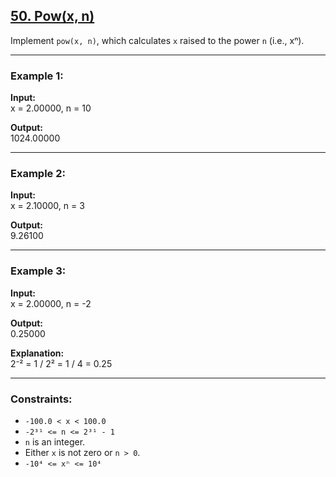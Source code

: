 ## [50. Pow(x, n)](https://leetcode.com/problems/powx-n/)

Implement `pow(x, n)`, which calculates `x` raised to the power `n` (i.e., xⁿ).  

---

### Example 1:
**Input:**  
x = 2.00000, n = 10  

**Output:**  
1024.00000  

---

### Example 2:
**Input:**  
x = 2.10000, n = 3  

**Output:**  
9.26100  

---

### Example 3:
**Input:**  
x = 2.00000, n = -2  

**Output:**  
0.25000  

**Explanation:**  
2⁻² = 1 / 2² = 1 / 4 = 0.25  

---

### Constraints:
- `-100.0 < x < 100.0`  
- `-2³¹ <= n <= 2³¹ - 1`  
- `n` is an integer.  
- Either `x` is not zero or `n > 0`.  
- `-10⁴ <= xⁿ <= 10⁴`  
